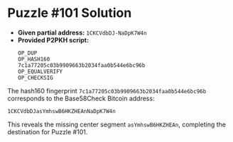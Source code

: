 # Puzzle #101 Solution

- **Given partial address:** `1CKCVdbDJ-NaDpK7W4n`
- **Provided P2PKH script:**
  ```
  OP_DUP
  OP_HASH160
  7c1a77205c03b9909663b2034faa0b544e6bc96b
  OP_EQUALVERIFY
  OP_CHECKSIG
  ```

The hash160 fingerprint `7c1a77205c03b9909663b2034faa0b544e6bc96b` corresponds to the Base58Check
Bitcoin address:

```
1CKCVdbDJasYmhswB6HKZHEAnNaDpK7W4n
```

This reveals the missing center segment `asYmhswB6HKZHEAn`, completing the destination for Puzzle #101.
